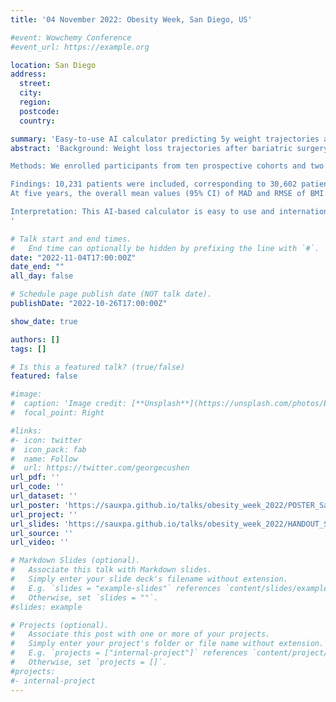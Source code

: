 ```yaml
---
title: '04 November 2022: Obesity Week, San Diego, US'

#event: Wowchemy Conference
#event_url: https://example.org

location: San Diego
address:
  street:
  city:
  region:
  postcode:
  country:

summary: 'Easy-to-use AI calculator predicting 5y weight trajectories after bariatric surgeryf: a SOPHIA study'
abstract: 'Background: Weight loss trajectories after bariatric surgery vary widely between individuals, while predicting weight loss before the operation remains challenging. We aimed to develop a model using artificial intelligence (AI) to provide individual preoperative prediction of the five-year weight loss trajectories after surgery.

Methods: We enrolled participants from ten prospective cohorts and two randomized trials in Europe, America, and Asia, with five-year follow-up after Roux-en-Y gastric bypass (RYGB), sleeve gastrectomy (SG) or gastric band (GB). The development cohort comprised patients from two centers in France. The primary outcome was body mass index (BMI) at five years. A model was developed using LASSO to select variables and CART to build interpretable regression trees. The performances of the model were assessed through the median absolute deviation (MAD) and root mean squared error (RMSE) of BMI.

Findings: 10,231 patients were included, corresponding to 30,602 patient-years. Among the baseline attributes in the development cohort, seven variables were selected by LASSO: height, weight, intervention type, age, diabetes status, diabetes duration, and smoking status.
At five years, the overall mean values (95% CI) of MAD and RMSE of BMI across external validation cohorts were 2.8 (2.6; 3.0) kg/m2 and 4.7 (4.4; 5.0) kg/m2, respectively, while the mean (SD) difference between predicted and observed BMI at five years was -0.3 (4.7) kg/m2. The corresponding online companion tool can help inform clinical decisions before surgery (https://bariatric-weight-trajectory-prediction.univ-lille.fr/).

Interpretation: This AI-based calculator is easy to use and internationally validated, for predicting individual five-year weight loss trajectories after the three most common bariatric interventions.
'

# Talk start and end times.
#   End time can optionally be hidden by prefixing the line with `#`.
date: "2022-11-04T17:00:00Z"
date_end: ""
all_day: false

# Schedule page publish date (NOT talk date).
publishDate: "2022-10-26T17:00:00Z"

show_date: true

authors: []
tags: []

# Is this a featured talk? (true/false)
featured: false

#image:
#  caption: 'Image credit: [**Unsplash**](https://unsplash.com/photos/bzdhc5b3Bxs)'
#  focal_point: Right

#links:
#- icon: twitter
#  icon_pack: fab
#  name: Follow
#  url: https://twitter.com/georgecushen
url_pdf: ''
url_code: ''
url_dataset: ''
url_poster: 'https://sauxpa.github.io/talks/obesity_week_2022/POSTER_Saux_Bariatric_Weight_Trajectory_Prediction.pdf'
url_project: ''
url_slides: 'https://sauxpa.github.io/talks/obesity_week_2022/HANDOUT_Saux_Bariatric_Weight_Trajectory_Prediction.pdf'
url_source: ''
url_video: ''

# Markdown Slides (optional).
#   Associate this talk with Markdown slides.
#   Simply enter your slide deck's filename without extension.
#   E.g. `slides = "example-slides"` references `content/slides/example-slides.md`.
#   Otherwise, set `slides = ""`.
#slides: example

# Projects (optional).
#   Associate this post with one or more of your projects.
#   Simply enter your project's folder or file name without extension.
#   E.g. `projects = ["internal-project"]` references `content/project/deep-learning/index.md`.
#   Otherwise, set `projects = []`.
#projects:
#- internal-project
---
```

